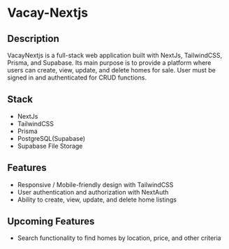 # Vacay-Nextjs

## Description

VacayNextjs is a full-stack web application built with NextJs, TailwindCSS, Prisma, and Supabase. Its main purpose is to provide a platform where users can create, view, update, and delete homes for sale. User must be signed in and authenticated for CRUD functions.

## Stack

-   NextJs
-   TailwindCSS
-   Prisma
-   PostgreSQL(Supabase)
-   Supabase File Storage

## Features

-   Responsive / Mobile-friendly design with TailwindCSS
-   User authentication and authorization with NextAuth
-   Ability to create, view, update, and delete home listings

## Upcoming Features

-   Search functionality to find homes by location, price, and other criteria
